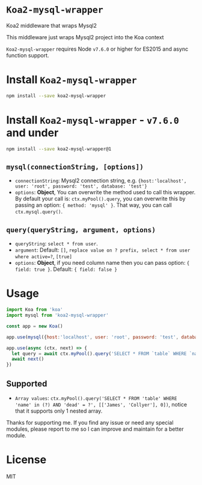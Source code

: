 # `Koa2-mysql-wrapper`

Koa2 middleware that wraps Mysql2

This middleware just wraps Mysql2 project into the Koa context

`Koa2-mysql-wrapper` requires Node `v7.6.0` or higher for ES2015 and async function support.

# Install `Koa2-mysql-wrapper`
```sh
npm install --save koa2-mysql-wrapper
```
# Install `Koa2-mysql-wrapper` - `v7.6.0` and under
```sh
npm install --save koa2-mysql-wrapper@1
```

## `mysql(connectionString, [options])`
* `connectionString`: Mysql2 connection string, e.g. `{host:'localhost', user: 'root', password: 'test', database: 'test'}`
* `options`: **Object**, You can overwrite the method used to call this wrapper. By default your call is: `ctx.myPool().query`, you can overwrite this by passing an option: `{ method: 'mysql' }`. That way, you can call `ctx.mysql.query()`.

## `query(queryString, argument, options)`
* `queryString`: `select * from user`.
* `argument`: Default: `[]`, `replace value on ? prefix, select * from user where active=?`, `[true]`
* `options`: **Object**, if you need column name then you can pass option: `{ field: true }`. Default: `{ field: false }`

# Usage
```js
import Koa from 'koa'
import mysql from 'koa2-mysql-wrapper'

const app = new Koa()

app.use(mysql({host:'localhost', user: 'root', password: 'test', database: 'test'}))

app.use(async (ctx, next) => {
  let query = await ctx.myPool().query('SELECT * FROM `table` WHERE `name` = ? AND `dead` = ?', ['James', 0])
  await next()
})
```

## Supported
* `Array values`: `ctx.myPool().query('SELECT * FROM 'table' WHERE 'name' in (?) AND 'dead' = ?', [['James', 'Collyer'], 0])`, notice that it supports only 1 nested array.

Thanks for supporting me. If you find any issue or need any special modules, please report to me so I can improve and maintain for a better module.

# License

MIT
